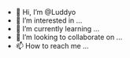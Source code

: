 - 👋 Hi, I’m @Luddyo
- 👀 I’m interested in ...
- 🌱 I’m currently learning ...
- 💞️ I’m looking to collaborate on ...
- 📫 How to reach me ...

<!---
Luddyo/Luddyo is a ✨ special ✨ repository because its `README.md` (this file) appears on your GitHub profile.
You can click the Preview link to take a look at your changes.
--->
